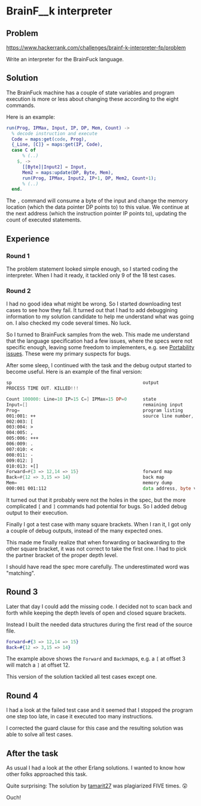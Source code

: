 # BrainF__k interpreter

## Problem
https://www.hackerrank.com/challenges/brainf-k-interpreter-fp/problem

Write an interpreter for the BrainFuck language.

## Solution
The BrainFuck machine has a couple of state variables 
and program execution is more or less
about changing these according to the eight commands.

Here is an example:
```Erlang
run(Prog, IPMax, Input, IP, DP, Mem, Count) ->
  % decode instruction and execute
  Code = maps:get(code, Prog),
  {_Line, [C]} = maps:get(IP, Code),
  case C of
      % (..)
    $, ->
      [[Byte]|Input2] = Input,
      Mem2 = maps:update(DP, Byte, Mem),
      run(Prog, IPMax, Input2, IP+1, DP, Mem2, Count+1);
      % (..)
  end.
```
The `,` command will consume a byte of the input and change the memory location (which the data pointer DP points to)
to this value. 
We continue at the next address (which the instruction pointer IP points to), updating the count
of executed statements.

## Experience

### Round 1
The problem statement looked simple enough, so I started coding the interpreter.
When I had it ready, it tackled only 9 of the 18 test cases. 

### Round 2
I had no good idea what might be wrong. So I started downloading test cases to see how they fail.
It turned out that I had to add debuggining information to my solution candidate to help me 
understand what was going on.
I also checked my code several times. No luck.

So I turned to BrainFuck samples from the web.
This made me understand that the language specification had a few issues, where the specs were
not specific enough, leaving some freedom to implementers,
e.g. see [Portability issues](https://en.wikipedia.org/wiki/Brainfuck#Portability_issues).
These were my primary suspects for bugs. 

After some sleep, I continued with the task and the debug output started to become useful. 
Here is an example of the final version:

```asm
sp                                                 output
PROCESS TIME OUT. KILLED!!!

Count 100000: Line=10 IP=15 C=] IPMax=15 DP=0      state
Input=[]                                           remaining input
Prog=                                              program listing
001:001: ++                                        source line number, instruction address, instructions
002:003: [
003:004: >
004:005: ,
005:006: +++
006:009: .
007:010: <
008:011: -
009:012: ]
010:013: +[]
Forward=#{3 => 12,14 => 15}                        forward map
Back=#{12 => 3,15 => 14}                           back map
Mem=                                               memory dump
000:001 001:112                                    data address, byte value
```

It turned out that it probably were not the holes in the spec, but the more complicated `[` and `]` commands had
potential for bugs. So I added debug output to their execution.

Finally I got a test case with many square brackets.
When I ran it, I got only a couple of debug outputs, instead of the many expected ones.

This made me finally realize that when forwarding or backwarding to the other square bracket, it was
not correct to take the first one. I had to pick the partner bracket of the proper depth level.

I should have read the spec more carefully. The underestimated word was "matching".

## Round 3
Later that day I could add the missing code. I decided not to scan back and forth while keeping the depth levels
of open and closed square brackets. 

Instead I built the needed data structures during the first read of the source file.

```erlang
Forward=#{3 => 12,14 => 15}
Back=#{12 => 3,15 => 14}
```

The example above shows the `Forward` and `Back`maps, e.g. a `[` at offset 3 will match a `]` at offset 12.

This version of the solution tackled all test cases except one.

## Round 4
I had a look at the failed test case and it seemed that I stopped the program one step too late, in case it
executed too many instructions.

I corrected the guard clause for this case and the resulting solution was able to solve all test cases.

## After the task
As usual I had a look at the other Erlang solutions. I wanted to know how other folks approached this task.

Quite surprising: The solution by [tamarit27](https://www.hackerrank.com/tamarit27) was plagiarized FIVE times. :astonished:

Ouch!
